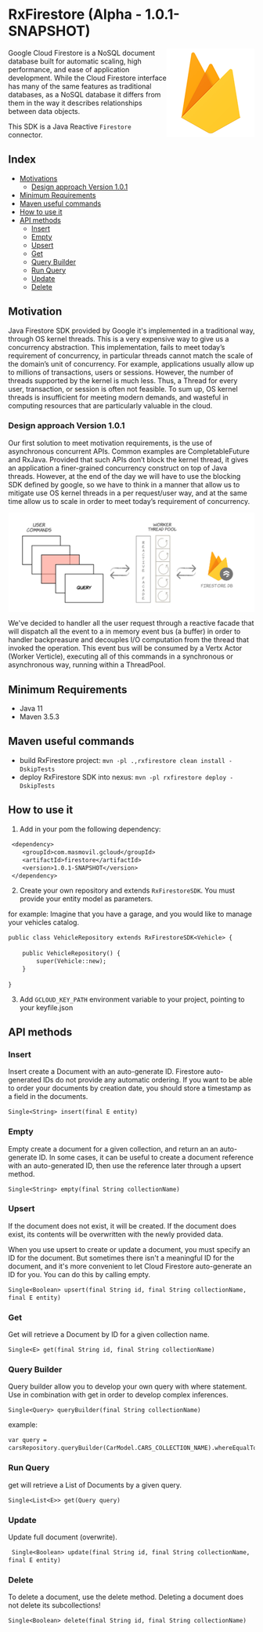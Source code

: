 # RxFirestore (Alpha - 1.0.1-SNAPSHOT)
<img align="right" src="https://github.com/masmovil/rx-gcloud-connectors/blob/master/firestore/firestoreLogo.png">

Google Cloud Firestore is a NoSQL document database built for automatic scaling, high performance, and ease of application development.
While the Cloud Firestore interface has many of the same features as traditional databases, as a NoSQL database it differs from them in the way it describes relationships between data objects.

This SDK is a Java Reactive `Firestore` connector.

## Index

- [Motivations](#motivations)
  - [Design approach Version 1.0.1](#Designa-approach-version-1.0.1)
- [Minimum Requirements](#minimum-requirements)
- [Maven useful commands](#maven-useful-commands)
- [How to use it](#How-to-use-it)
- [API methods](#API-methods)
  - [Insert](#insert)
  - [Empty](#empty)
  - [Upsert](#upsert)
  - [Get](#get)
  - [Query Builder](#query-builder)
  - [Run Query](#run-query)
  - [Update](#update)
  - [Delete](#delete)

## Motivation

Java Firestore SDK provided by Google it's implemented in a traditional way, through OS kernel threads. This is a very expensive way to give us a concurrency abstraction.
This implementation, fails to meet today’s requirement of concurrency, in particular threads cannot match the scale of the domain’s unit of concurrency. For example,
applications usually allow up to millions of transactions, users or sessions. However, the number of threads supported by the kernel is much less. Thus, a Thread for every user,
transaction, or session is often not feasible. To sum up, OS kernel threads is insufficient for meeting modern demands, and wasteful in computing resources that are particularly valuable in the cloud.

### Design approach Version 1.0.1

Our first solution to meet motivation requirements, is the use of asynchronous concurrent APIs. Common examples are CompletableFuture and RxJava.
Provided that such APIs don’t block the kernel thread, it gives an application a finer-grained concurrency construct on top of Java threads. However, at the end of the day we will have to use the blocking SDK defined by google,
so we have to think in a manner that allow us to mitigate use OS kernel threads in a per request/user way, and at the same time allow us to scale in order to meet today’s requirement of concurrency.

<img align="center" src="https://github.com/masmovil/rx-gcloud-connectors/blob/master/firestore/RxFirestoreSDK.png">

We've decided to handler all the user request through a reactive facade that will dispatch all the event to a in memory event bus (a buffer) in order to handler backpreasure and decouples I/O computation from the thread that invoked the operation.
This event bus will be consumed by a Vertx Actor (Worker Verticle), executing all of this commands in a synchronous or asynchronous way, running within a ThreadPool.

## Minimum Requirements

-   Java 11
-   Maven 3.5.3

## Maven useful commands

* build RxFirestore project: ```mvn -pl .,rxfirestore clean install -DskipTests```
* deploy RxFirestore SDK into nexus: ```mvn -pl rxfirestore deploy -DskipTests```

## How to use it

1. Add in your pom the following dependency:

```
 <dependency>
    <groupId>com.masmovil.gcloud</groupId>
    <artifactId>firestore</artifactId>
    <version>1.0.1-SNAPSHOT</version>
 </dependency>
```

2. Create your own repository and extends `RxFirestoreSDK`. You must provide your entity model as parameters.

for example:
Imagine that you have a garage, and you would like to manage your vehicles catalog.

```
public class VehicleRepository extends RxFirestoreSDK<Vehicle> {

	public VehicleRepository() {
		super(Vehicle::new);
	}

}
```

3. Add `GCLOUD_KEY_PATH` environment variable to your project, pointing to your keyfile.json


## API methods

### Insert

Insert create a Document with an auto-generate ID. Firestore auto-generated IDs do not provide any automatic
ordering. If you want to be able to order your documents by creation date, you should store a timestamp as a
field in the documents.

```
Single<String> insert(final E entity)
```

### Empty

Empty create a document for a given collection, and return an an auto-generate ID.
In some cases, it can be useful to create a document reference with an auto-generated ID,
then use the reference later through a upsert method.

```
Single<String> empty(final String collectionName)
```

### Upsert

If the document does not exist, it will be created. If the document does exist, its contents will be overwritten
with the newly provided data.

When you use upsert to create or update a document, you must specify an ID for the document. But sometimes there
isn't a meaningful ID for the document, and it's more convenient to let Cloud Firestore auto-generate an ID for
you. You can do this by calling empty.

```
Single<Boolean> upsert(final String id, final String collectionName, final E entity)
```

### Get

Get will retrieve a Document by ID for a given collection name.

```
Single<E> get(final String id, final String collectionName)
```

### Query Builder

Query builder allow you to develop your own query with where statement. Use in combination with get in order to
develop complex inferences.

```
Single<Query> queryBuilder(final String collectionName)
```

example:
```
var query = carsRepository.queryBuilder(CarModel.CARS_COLLECTION_NAME).whereEqualTo("brand","Toyota");
```


### Run Query

get will retrieve a List of Documents by a given query.

```
Single<List<E>> get(Query query)
```

### Update

Update full document (overwrite).

```
 Single<Boolean> update(final String id, final String collectionName, final E entity)
```


### Delete

To delete a document, use the delete method. Deleting a document does not delete its subcollections!

```
Single<Boolean> delete(final String id, final String collectionName)
```
